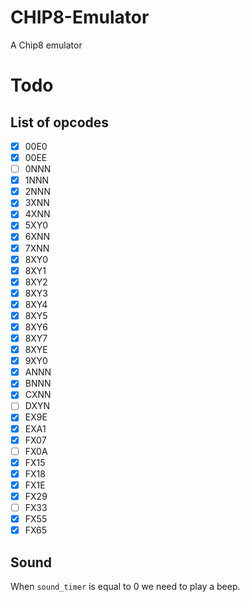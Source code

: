 # CHIP8-Emulator
A Chip8 emulator

# Todo

## List of opcodes

- [X] 00E0
- [X] 00EE
- [ ] 0NNN
- [X] 1NNN
- [X] 2NNN
- [X] 3XNN
- [X] 4XNN
- [X] 5XY0
- [X] 6XNN
- [X] 7XNN
- [X] 8XY0
- [X] 8XY1
- [X] 8XY2
- [X] 8XY3
- [X] 8XY4
- [X] 8XY5
- [X] 8XY6
- [X] 8XY7
- [X] 8XYE
- [X] 9XY0
- [X] ANNN
- [X] BNNN
- [X] CXNN
- [ ] DXYN
- [X] EX9E
- [X] EXA1
- [X] FX07
- [ ] FX0A
- [X] FX15
- [X] FX18
- [X] FX1E
- [X] FX29
- [ ] FX33
- [X] FX55
- [X] FX65

## Sound

When ```sound_timer``` is equal to 0 we need to play a beep. 